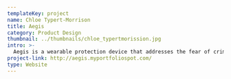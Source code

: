 ```yaml
---
templateKey: project
name: Chloe Typert-Morrison
title: Aegis
category: Product Design
thumbnail: ../thumbnails/chloe_typertmorission.jpg
intro: >-
  Aegis is a wearable protection device that addresses the fear of crime and rape in women and allows them to feel secure no matter where they are. The device is built into underwear and works on a tap to text system to send an alert and location to her chosen contacts, local authorities, school security, and venue security to ensure the closest people to the user are contacted and can help.
project-link: http://aegis.myportfoliospot.com/
type: Website
---
```

